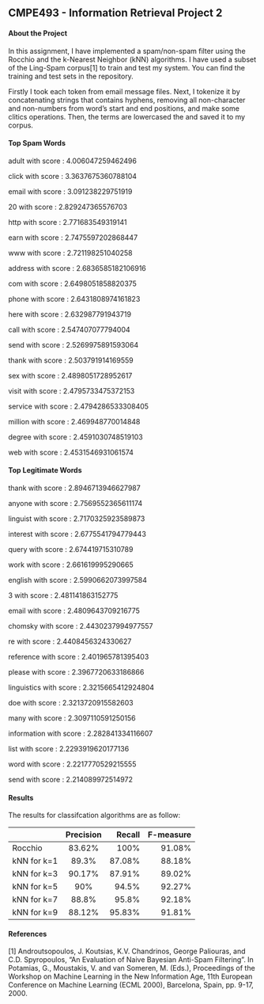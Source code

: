 ## CMPE493 - Information Retrieval Project 2

#### About the Project
In this assignment, I have implemented a spam/non-spam filter using the Rocchio and the k-Nearest Neighbor (kNN) algorithms. I have used a subset of the Ling-Spam corpus[1] to train and test my system. You can find the training and test sets in the repository. 

Firstly I took each token from email message files. Next, I tokenize it by concatenating strings that contains hyphens, removing all non-character and non-numbers from word’s start and end positions, and make some clitics operations. Then, the terms are lowercased the  and saved it to my corpus.

#### Top Spam Words
adult with score : 4.006047259462496

click with score : 3.3637675360788104

email with score : 3.091238229751919

20 with score : 2.829247365576703

http with score : 2.771683549319141

earn with score : 2.7475597202868447

www with score : 2.721198251040258

address with score : 2.6836585182106916

com with score : 2.6498051858820375

phone with score : 2.6431808974161823

here with score : 2.632987791943719

call with score : 2.547407077794004

send with score : 2.5269975891593064

thank with score : 2.503791914169559

sex with score : 2.4898051728952617

visit with score : 2.4795733475372153

service with score : 2.4794286533308405

million with score : 2.469948770014848

degree with score : 2.4591030748519103

web with score : 2.4531546931061574


#### Top Legitimate Words
thank with score : 2.8946713946627987

anyone with score : 2.7569552365611174

linguist with score : 2.7170325923589873

interest with score : 2.6775541794779443

query with score : 2.674419715310789

work with score : 2.661619995290665

english with score : 2.5990662073997584

3 with score : 2.481141863152775

email with score : 2.4809643709216775

chomsky with score : 2.4430237994977557

re with score : 2.4408456324330627

reference with score : 2.401965781395403

please with score : 2.3967720633186866

linguistics with score : 2.3215665412924804

doe with score : 2.3213720915582603

many with score : 2.3097110591250156

information with score : 2.282841334116607

list with score : 2.2293919620177136

word with score : 2.2217770529215555

send with score : 2.214089972514972


#### Results
The results for classifcation algorithms are as follow:

|				|Precision	|Recall		|F-measure	|
| ------------- |:---------:| ---------:|----------:|
|Rocchio		|83.62%		|100%		|91.08%		|
|kNN for k=1	|89.3%		|87.08%		|88.18%		|
|kNN for k=3	|90.17%		|87.91%		|89.02%		|
|kNN for k=5	|90%		|94.5%		|92.27%		|
|kNN for k=7	|88.8%		|95.8%		|92.18%		|
|kNN for k=9	|88.12%		|95.83%		|91.81%		|

#### References
[1] Androutsopoulos, J. Koutsias, K.V. Chandrinos, George Paliouras, and C.D. Spyropoulos, “An Evaluation of Naive Bayesian
Anti-Spam Filtering”. In Potamias, G., Moustakis, V. and van Someren, M. (Eds.), Proceedings of the Workshop on Machine
Learning in the New Information Age, 11th European Conference on Machine Learning (ECML 2000), Barcelona, Spain, pp.
9-17, 2000.
